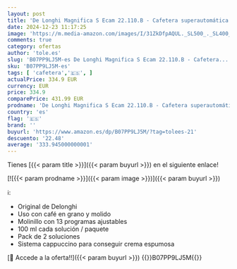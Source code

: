 ```yaml
---
layout: post
title: 'De Longhi Magnifica S Ecam 22.110.B - Cafetera superautomática  15 bares de presión  13 programas ajustables  auto-limpieza + De Longhi Ecodecalk - Mini descalcificador universal'
date: 2024-12-23 11:17:25
image: 'https://m.media-amazon.com/images/I/31ZkDfpAQUL._SL500_._SL400_.jpg'
comments: true
category: ofertas
author: 'tole.es'
slug: 'B07PP9LJ5M-es De Longhi Magnifica S Ecam 22.110.B - Cafetera...'
sku: 'B07PP9LJ5M-es'
tags: [ 'cafetera','🇪🇸', ]
actualPrice: 334.9 EUR
currency: EUR
price: 334.9
comparePrice: 431.99 EUR
prodname: 'De Longhi Magnifica S Ecam 22.110.B - Cafetera superautomática  15 bares de presión  13 programas ajustables  auto-limpieza + De Longhi Ecodecalk - Mini descalcificador universal'
country: 'es'
flag: '🇪🇸'
brand: ''
buyurl: 'https://www.amazon.es/dp/B07PP9LJ5M/?tag=tolees-21'
descuento: '22.48'
average: '333.945000000001'
---
```


Tienes [{{< param title >}}]({{< param buyurl >}}) en el siguiente enlace!

[![{{< param prodname >}}]({{< param image >}})]({{< param buyurl >}})

ℹ️:

- Original de Delonghi
- Uso con café en grano y molido
- Molinillo con 13 programas ajustables
- 100 ml cada solución / paquete
- Pack de 2 soluciones
- Sistema cappuccino para conseguir crema espumosa

[🛒 Accede a la oferta!!]({{< param buyurl >}})
{{<world>}}B07PP9LJ5M{{</world>}}
